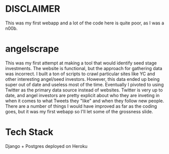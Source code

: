 # DISCLAIMER
This was my first webapp and a lot of the code here is quite poor, as I was a n00b.

# angelscrape
This was my first attempt at making a tool that would identify seed stage investments. The website is functional, but the approach for gathering data was incorrect.
I built a ton of scripts to crawl particular sites like YC and other interesting angel/seed investors. However, this data ended up being super out of date and useless most of the time.
Eventually I pivoted to using Twitter as the primary data source instead of websites. Twitter is very up to date, and angel investors are pretty explicit about who they are inveting in
when it comes to what Tweets they "like" and when they follow new people. There are a number of things I would have improved as far as the coding goes, but it was my first webapp so I'll
let some of the grossness slide.

# Tech Stack
Django + Postgres deployed on Heroku
